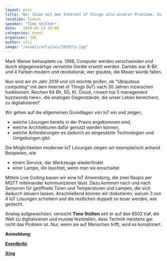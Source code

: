 ```yaml
---
layout: post
title: "Wir lösen mit dem Internet of Things alle unserer Probleme. In 90 Minuten."
location: lineas
speaker: "Timo Stülten"
date:   2019-05-23 19:00
categories: event
organizer: JUG
author: olli
image: "/assets/articles/2019/ts.jpg"
---
```

Mark Weiser behauptete ca. 1988, Computer werden verschwinden und durch allgegenwärtige vernetzte Geräte ersetzt werden. Damals war 8-Bit und 4 Farben modern und revolutionär, wer glaubte, die Mauer würde fallen.

Nun sind wir im Jahr 2019 und ich möchte prüfen, ob "Ubiquitous computing" mit dem Internet of Things (IoT) nach 30 Jahren inzwischen funktioniert. Reichen 64 Bit, 5G, KI, Cloud, <insert top 5 management buzzwords here>, die analogen Gegenstände, die unser Leben bereichern, zu digitalisieren?

Wir gehen auf die allgemeinen Grundlagen von IoT ein und zeigen,

- welche Lösungen bereits in der Praxis angekommen sind,
- welche Architekturen dafür genutzt werden können,
- welche Anforderungen es dadurch an eingesetzte Technologien und Umgebungen gibt.


Die Möglichkeiten moderner IoT Lösungen zeigen wir exemplarisch anhand Beispielen, wie

- einem Service, der Werkzeuge wiederfindet
- einer Lampe, die leuchtet, wenn man sie einschaltet

Mittels Live Coding bauen wir eine IoT Anwendung, die zwei Raspis per MQTT miteinander kommunizieren lässt. Dazu kommen nach und nach Sensoren für geöffnete Türen und Temperaturen und Lampen, die sich dadurch steuern lassen.
Anschließend können wir diskutieren, warum 3 von 4 IoT Lösungen scheitern und die restlichen doppelt so teuer werden, wie gedacht.

Analog aufgewachsen, versucht **Timo Stülten** seit er auf den 6502 traf, die Welt zu digitalisieren und musste feststellen, dass Technik meistens gar nicht das Problem ist. Nur, wenn sie auf Menschen trifft, wird es kompliziert.

**Anmeldung:**

[**Eventbrite**](https://www.eventbrite.de/e/iot-tickets-61144453707)

[**Xing**](https://www.xing.com/events/losen-internet-of-things-probleme-2093974)

